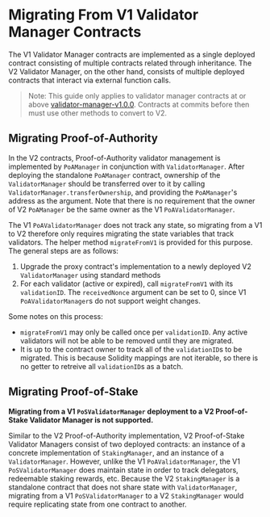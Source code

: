 # Migrating From V1 Validator Manager Contracts

The V1 Validator Manager contracts are implemented as a single deployed contract consisting of multiple contracts related through inheritance. The V2 Validator Manager, on the other hand, consists of multiple deployed contracts that interact via external function calls.

> Note: This guide only applies to validator manager contracts at or above [validator-manager-v1.0.0](https://github.com/ava-labs/icm-contracts/releases/tag/validator-manager-v1.0.0). Contracts at commits before then must use other methods to convert to V2.

## Migrating Proof-of-Authority

In the V2 contracts, Proof-of-Authority validator management is implemented by `PoAManager` in conjunction with `ValidatorManager`. After deploying the standalone `PoAManager` contract, ownership of the `ValidatorManager` should be transferred over to it by calling `ValidatorManager.transferOwnership`, and providing the `PoAManager`'s address as the argument. Note that there is no requirement that the owner of V2 `PoAManager` be the same owner as the V1 `PoAValidatorManager`.

The V1 `PoAValidatorManager` does not track any state, so migrating from a V1 to V2 therefore only requires migrating the state variables that track validators. The helper method `migrateFromV1` is provided for this purpose. The general steps are as follows:

1. Upgrade the proxy contract's implementation to a newly deployed V2 `ValidatorManager` using standard methods
2. For each validator (active or expired), call `migrateFromV1` with its `validationID`. The `receivedNonce` argument can be set to 0, since V1 `PoAValidatorManager`s do not support weight changes.

Some notes on this process:
- `migrateFromV1` may only be called once per `validationID`. Any active validators will not be able to be removed until they are migrated.
- It is up to the contract owner to track all of the `validationID`s to be migrated. This is because Solidity mappings are not iterable, so there is no getter to retreive all `validationID`s as a batch.

## Migrating Proof-of-Stake

**Migrating from a V1 `PoSValidatorManager` deployment to a V2 Proof-of-Stake Validator Manager is not supported.**

Similar to the V2 Proof-of-Authority implementation, V2 Proof-of-Stake Validator Managers consist of two deployed contracts: an instance of a concrete implementation of `StakingManager`, and an instance of a `ValidatorManager`. However, unlike the V1 `PoAValidatorManager`, the V1 `PoSValidatorManager` does maintain state in order to track delegators, redeemable staking rewards, etc. Because the V2 `StakingManager` is a standalone contract that does not share state with `ValidatorManager`, migrating from a V1 `PoSValidatorManager` to a V2 `StakingManager` would require replicating state from one contract to another.